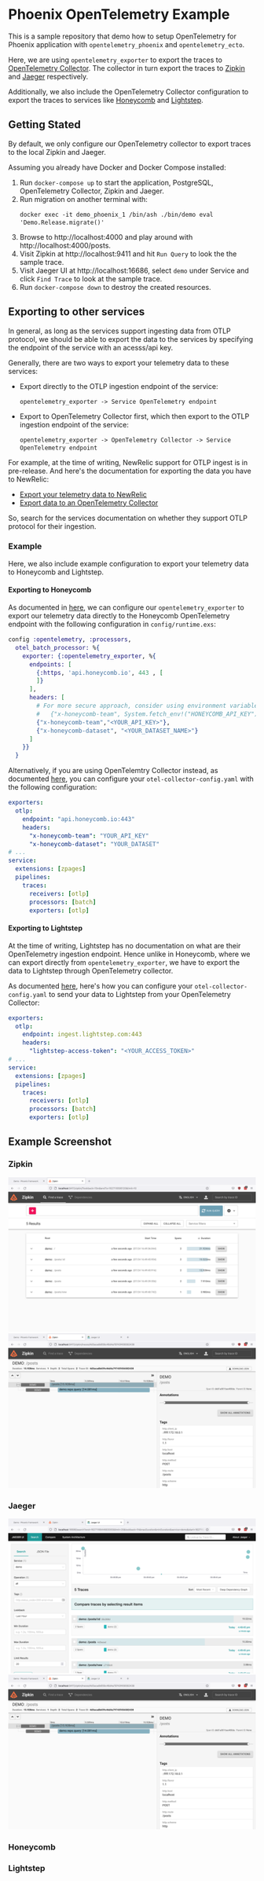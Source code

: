 # Phoenix OpenTelemetry Example

This is a sample repository that demo how to setup OpenTelemetry for Phoenix application
with `opentelemetry_phoenix` and `opentelemetry_ecto`.

Here, we are using `opentelemetry_exporter` to export the traces to [
OpenTelemetry Collector][0]. The collector in turn export the traces to [Zipkin][1] and [
Jaeger][2] respectively.

Additionally, we also include the OpenTelemetry Collector configuration to
export the traces to services like [Honeycomb](https://www.honeycomb.io/) and [Lightstep](https://lightstep.com/).

## Getting Stated

By default, we only configure our OpenTelemetry collector to export traces to
the local Zipkin and Jaeger.

Assuming you already have Docker and Docker Compose installed:

1. Run `docker-compose up` to start the application, PostgreSQL, OpenTelemetry Collector,
   Zipkin and Jaeger.
2. Run migration on another terminal with:
    ```
    docker exec -it demo_phoenix_1 /bin/ash ./bin/demo eval 'Demo.Release.migrate()'
    ```
3. Browse to http://localhost:4000 and play around with
   http://localhost:4000/posts.
4. Visit Zipkin at http://localhost:9411 and hit `Run Query` to look the the sample trace.
5. Visit Jaeger UI at http://localhost:16686, select `demo` under Service  and click `Find Trace` to
look at the sample trace.
6. Run `docker-compose down` to destroy the created resources.

## Exporting to other services

In general, as long as the services support ingesting data from OTLP protocol,
we should be able to export the data to the services by specifying the endpoint
of the service with an acesss/api key.

Generally, there are two ways to export your telemetry data to these services:

- Export directly to the OTLP ingestion endpoint of the service:
  ```
  opentelemetry_exporter -> Service OpenTelemetry endpoint
  ```
- Export to OpenTelemetry Collector first, which then export to the OTLP
  ingestion endpoint of the service:
  ```
  opentelemetry_exporter -> OpenTelemetry Collector -> Service
  OpenTelemetry endpoint
  ```

For example, at the time of writing, NewRelic support for OTLP ingest is in
pre-release. And here's the documentation for exporting the data you have to
NewRelic:

- [Export your telemetry data to
  NewRelic](https://docs.newrelic.com/docs/integrations/open-source-telemetry-integrations/opentelemetry/opentelemetry-quick-start/#export)
- [Export data to an OpenTelemetry
  Collector](https://docs.newrelic.com/docs/integrations/open-source-telemetry-integrations/opentelemetry/opentelemetry-quick-start/#collector)

So, search for the services documentation on whether they support OTLP protocol
for their ingestion.

### Example

Here, we also include example configuration to export your telemetry data to Honeycomb and Lightstep.

#### Exporting to Honeycomb

As documented in [here][3], we can configure our `opentelemetry_exporter` to
export our telemetry data directly to the Honeycomb OpenTelemetry endpoint with
the following configuration in `config/runtime.exs`:

```elixir
config :opentelemetry, :processors,
  otel_batch_processor: %{
    exporter: {:opentelemetry_exporter, %{
      endpoints: [
        {:https, 'api.honeycomb.io', 443 , [
        ]}
      ],
      headers: [
        # For more secure approach, consider using environment variable:
        #   {"x-honeycomb-team", System.fetch_env!("HONEYCOMB_API_KEY")}
        {"x-honeycomb-team","<YOUR_API_KEY>"},
        {"x-honeycomb-dataset", "<YOUR_DATASET_NAME>"}
      ]
    }}
  }
```

Alternatively, if you are using OpenTelemtry Collector instead,
as documented [here][4], you can configure your `otel-collector-config.yaml`
with the following configuration:

```yaml
exporters:
  otlp:
    endpoint: "api.honeycomb.io:443"
    headers:
      "x-honeycomb-team": "YOUR_API_KEY"
      "x-honeycomb-dataset": "YOUR_DATASET"
# ...
service:
  extensions: [zpages]
  pipelines:
    traces:
      receivers: [otlp]
      processors: [batch]
      exporters: [otlp]
```

#### Exporting to Lightstep

At the time of writing, Lightstep has no documentation on
what are their OpenTelemetry ingestion endpoint. Hence unlike in Honeycomb,
where we can export directly from `opentelemetry_exporter`, we have to export
the data to Lightstep through OpenTelemetry collector.

As documented [here][5], here's how you can configure your `otel-collector-config.yaml` to send your
data to Lightstep from your OpenTelemetry Collector:

```yaml
exporters:
  otlp:
    endpoint: ingest.lightstep.com:443
    headers:
      "lightstep-access-token": "<YOUR_ACCESS_TOKEN>"
# ...
service:
  extensions: [zpages]
  pipelines:
    traces:
      receivers: [otlp]
      processors: [batch]
      exporters: [otlp]
```

## Example Screenshot

### Zipkin

![Zipkin Index](./images/zipkin_index.png)
![Zipkin Traces](./images/zipkin_traces.png)

### Jaeger

![Jaeger Index](./images/jaeger_index.png)
![Jaeger Traces](./images/zipkin_traces.png)

### Honeycomb

### Lightstep


[0]: https://github.com/open-telemetry/opentelemetry-collector/
[1]: https://zipkin.io/
[2]: https://www.jaegertracing.io/
[3]: https://docs.honeycomb.io/getting-data-in/opentelemetry/
[4]: https://docs.honeycomb.io/getting-data-in/opentelemetry/otel-collector/
[5]: https://docs.lightstep.com/docs/already-using-collectors


